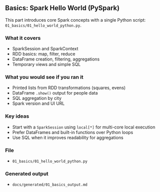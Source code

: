 ## Basics: Spark Hello World (PySpark)

This part introduces core Spark concepts with a single Python script: `01_basics/01_hello_world_python.py`.

### What it covers
- SparkSession and SparkContext
- RDD basics: map, filter, reduce
- DataFrame creation, filtering, aggregations
- Temporary views and simple SQL

### What you would see if you ran it
- Printed lists from RDD transformations (squares, evens)
- DataFrame `.show()` output for people data
- SQL aggregation by city
- Spark version and UI URL

### Key ideas
- Start with a `SparkSession` using `local[*]` for multi-core local execution
- Prefer DataFrames and built-in functions over Python loops
- Use SQL when it improves readability for aggregations

### File
- `01_basics/01_hello_world_python.py`

### Generated output
- `docs/generated/01_basics_output.md`



